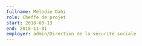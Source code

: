```yaml
---
fullname: Mélodie Dahi
role: Cheffe de projet
start: 2018-03-13
end: 2018-11-01
employer: admin/Direction de la sécurité sociale
---
```

